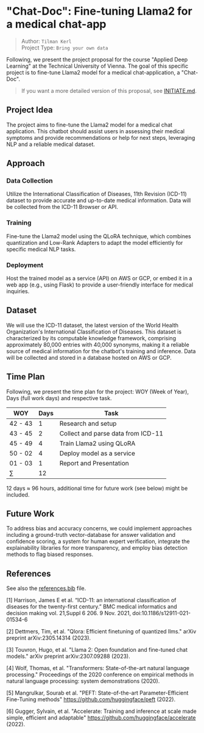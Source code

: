 # "Chat-Doc": Fine-tuning Llama2 for a medical chat-app

> Author: `Tilman Kerl` <br>
> Project Type: `Bring your own data`

Following, we present the project proposal for the course "Applied Deep Learning" at the Technical University of Vienna.
The goal of this specific project is to fine-tune Llama2 model for a medical chat-application, a "Chat-Doc".

> If you want a more detailed version of this proposal, see [INITIATE.md](INITIATE.md).

## Project Idea
The project aims to fine-tune the Llama2 model for a medical chat application.
This chatbot should assist users in assessing their medical symptoms and provide recommendations or help for next steps, leveraging NLP and a reliable medical dataset. 

## Approach

### Data Collection
Utilize the International Classification of Diseases, 11th Revision (ICD-11) dataset to provide accurate and up-to-date medical information. Data will be collected from the ICD-11 Browser or API.

### Training
Fine-tune the Llama2 model using the QLoRA technique, which combines quantization and Low-Rank Adapters to adapt the model efficiently for specific medical NLP tasks.

### Deployment
Host the trained model as a service (API) on AWS or GCP, or embed it in a web app (e.g., using Flask) to provide a user-friendly interface for medical inquiries.

## Dataset
We will use the ICD-11 dataset, the latest version of the World Health Organization's International Classification of Diseases. This dataset is characterized by its computable knowledge framework, comprising approximately 80,000 entries with 40,000 synonyms, making it a reliable source of medical information for the chatbot's training and inference. Data will be collected and stored in a database hosted on AWS or GCP.

## Time Plan
Following, we present the time plan for the project: WOY (Week of Year), Days (full work days) and respective task.

| WOY | Days | Task |
| --- | --- | --- |
| 42 - 43 | 1 | Research and setup |
| 43 - 45 | 2 | Collect and parse data from ICD-11 |
| 45 - 49 | 4 | Train Llama2 using QLoRA |
| 50 - 02 | 4 | Deploy model as a service |
| 01 - 03 | 1 | Report and Presentation |
| $\sum$ | 12 |  |

12 days $\approx$ 96 hours, additional time for future work (see below) might be included.

## Future Work
To address bias and accuracy concerns, we could implement approaches including a ground-truth vector-database for answer validation and confidence scoring, a system for human expert verification, integrate the explainability libraries for more transparency, and employ bias detection methods to flag biased responses.

## References
See also the [references.bib](./references.bib) file.

[1] Harrison, James E et al. “ICD-11: an international classification of diseases for the twenty-first century.” BMC medical informatics and decision making vol. 21,Suppl 6 206. 9 Nov. 2021, doi:10.1186/s12911-021-01534-6

[2] Dettmers, Tim, et al. "Qlora: Efficient finetuning of quantized llms." arXiv preprint arXiv:2305.14314 (2023).

[3] Touvron, Hugo, et al. "Llama 2: Open foundation and fine-tuned chat models." arXiv preprint arXiv:2307.09288 (2023).

[4] Wolf, Thomas, et al. "Transformers: State-of-the-art natural language processing." Proceedings of the 2020 conference on empirical methods in natural language processing: system demonstrations (2020).

[5] Mangrulkar, Sourab et al. "PEFT: State-of-the-art Parameter-Efficient Fine-Tuning methods" https://github.com/huggingface/peft (2022).

[6] Gugger, Sylvain, et al. "Accelerate: Training and inference at scale made simple, efficient and adaptable" https://github.com/huggingface/accelerate (2022).